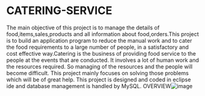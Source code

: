 # CATERING-SERVICE
The main objective of this project is to manage the details of food,items,sales,products and all information about food,orders.This project is to build an application program to reduce the manual work and to cater the food requirements to a large number of people, in a satisfactory and cost effective way.Catering is the business of providing food service to the people at the events that are conducted. It involves a lot of human work and the resources required. So managing of the resources and the people will become difficult. This project mainly focuses on solving those problems which will be of great help. This project is designed and coded in eclipse ide and database management is handled by MySQL. 
OVERVIEW![image](https://user-images.githubusercontent.com/89207792/149669448-58fadfe5-2b1e-4837-9794-79b3f696fcec.png)



